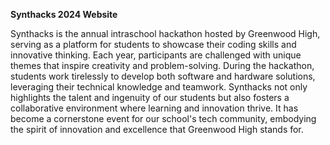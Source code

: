 **Synthacks 2024 Website**

Synthacks is the annual intraschool hackathon hosted by Greenwood High, serving as a platform for students to showcase their coding skills and innovative thinking. 
Each year, participants are challenged with unique themes that inspire creativity and problem-solving. 
During the hackathon, students work tirelessly to develop both software and hardware solutions, leveraging their technical knowledge and teamwork. 
Synthacks not only highlights the talent and ingenuity of our students but also fosters a collaborative environment where learning and innovation thrive. 
It has become a cornerstone event for our school's tech community, embodying the spirit of innovation and excellence that Greenwood High stands for.
